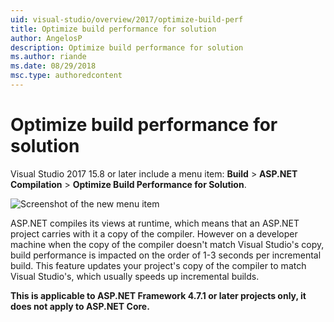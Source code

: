 ```yaml
---
uid: visual-studio/overview/2017/optimize-build-perf
title: Optimize build performance for solution
author: AngelosP
description: Optimize build performance for solution
ms.author: riande
ms.date: 08/29/2018
msc.type: authoredcontent
---
```

# Optimize build performance for solution

Visual Studio 2017 15.8 or later include a menu item: **Build** > **ASP.NET Compilation** > **Optimize Build Performance for Solution**.

![Screenshot of the new menu item](optimize-build-perf/_static/optimize-build-performance-for-solution.png)

ASP.NET compiles its views at runtime, which means that an ASP.NET project carries with it a copy of the compiler. However on a developer machine when the copy of the compiler doesn't match Visual Studio's copy, build performance is impacted on the order of 1-3 seconds per incremental build. This feature updates your project's copy of the compiler to match Visual Studio's, which usually speeds up incremental builds.

**This is applicable to ASP.NET Framework 4.7.1 or later projects only, it does not apply to ASP.NET Core.**
